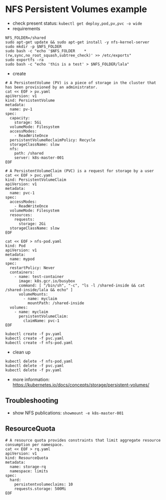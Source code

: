 # NFS Persistent Volumes example

* check present status: `kubectl get deploy,pod,pv,pvc -o wide`
* requirements

```shell
NFS_FOLDER=/shared
sudo apt-get update && sudo apt-get install -y nfs-kernel-server
sudo mkdir -p $NFS_FOLDER
sudo bash -c "echo '$NFS_FOLDER    *(rw,sync,no_root_squash,subtree_check)' >> /etc/exports"
sudo exportfs -ra
sudo bash -c "echo 'this is a test' > $NFS_FOLDER/lala"
```

* create

```shell
# A PersistentVolume (PV) is a piece of storage in the cluster that has been provisioned by an administrator.
cat << EOF > pv.yaml
apiVersion: v1
kind: PersistentVolume
metadata:
  name: pv-1
spec:
  capacity:
    storage: 5Gi
  volumeMode: Filesystem
  accessModes:
    - ReadWriteOnce
  persistentVolumeReclaimPolicy: Recycle
  storageClassName: slow
  nfs:
    path: /shared
    server: k8s-master-001
EOF

# A PersistentVolumeClaim (PVC) is a request for storage by a user
cat << EOF > pvc.yaml
kind: PersistentVolumeClaim
apiVersion: v1
metadata:
  name: pvc-1
spec:
  accessModes:
    - ReadWriteOnce
  volumeMode: Filesystem
  resources:
    requests:
      storage: 2Gi
  storageClassName: slow
EOF

cat << EOF > nfs-pod.yaml
kind: Pod
apiVersion: v1
metadata:
  name: mypod
spec:
  restartPolicy: Never
  containers:
    - name: test-container
      image: k8s.gcr.io/busybox
      command: [ "/bin/sh", "-c", "ls -l /shared-inside && cat /shared-inside/lala && echo" ]
      volumeMounts:
        - name: myclaim
          mountPath: /shared-inside
  volumes:
    - name: myclaim
      persistentVolumeClaim:
        claimName: pvc-1
EOF

kubectl create -f pv.yaml
kubectl create -f pvc.yaml
kubectl create -f nfs-pod.yaml
```

* clean up

```shell
kubectl delete -f nfs-pod.yaml
kubectl delete -f pvc.yaml
kubectl delete -f pv.yaml
```

* more information: https://kubernetes.io/docs/concepts/storage/persistent-volumes/

## Troubleshooting

* show NFS publications: `showmount -e k8s-master-001`

## ResourceQuota

```shell
# A resource quota provides constraints that limit aggregate resource consumption per namespace.
cat << EOF > rq.yaml
apiVersion: v1
kind: ResourceQuota
metadata:
  name: storage-rq
  namespace: limits
spec:
  hard:
    persistentvolumeclaims: 10
    requests.storage: 500Mi
EOF
```
